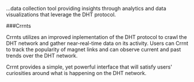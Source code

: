 ...data collection tool providing insights through analytics and data visualizations that leverage the DHT protocol.

###Crrnts

Crrnts utilizes an improved inplementation of the DHT protocol to crawl the DHT network and gather near-real-time data on its activity. Users can Crrnt to track the popularity of magnet links and can observe current and past trends over the DHT network.

Crrnt provides a simple, yet powerful interface that will satisfy users' curiosities around what is happening on the DHT network.